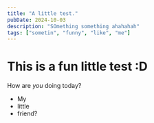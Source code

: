 ```yaml
---
title: "A little test."
pubDate: 2024-10-03
description: "SOmething something ahahahah"
tags: ["sometin", "funny", "like", "me"]
---
```


# This is a fun little test :D
How are _you_ doing today?
- My
- little
- friend?
